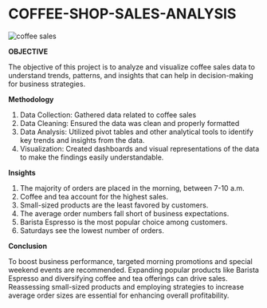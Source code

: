 # COFFEE-SHOP-SALES-ANALYSIS


![coffee sales](https://github.com/meghakiran25/COFFEE-SHOP-SALES-ANALYSIS/assets/171676076/e9da5aae-a8f6-4345-a1ff-13ceae6a535a)

**OBJECTIVE**

The objective of this project is to analyze and visualize coffee sales data to understand trends, patterns, and insights that can help in decision-making for business strategies.

**Methodology**
1. Data Collection: Gathered data related to coffee sales
2. Data Cleaning: Ensured the data was clean and properly formatted 
3. Data Analysis: Utilized pivot tables and other analytical tools to identify key trends and insights from the data.
4. Visualization: Created dashboards and visual representations of the data to make the findings easily understandable.


**Insights**
1. The majority of orders are placed in the morning, between 7-10 a.m.
2. Coffee and tea account for the highest sales.
3. Small-sized products are the least favored by customers.
4. The average order numbers fall short of business expectations.
5. Barista Espresso is the most popular choice among customers.
6. Saturdays see the lowest number of orders.

**Conclusion**


To boost business performance, targeted morning promotions and special weekend events are recommended. Expanding popular products like Barista Espresso and diversifying coffee and tea offerings can drive sales. Reassessing small-sized products and employing strategies to increase average order sizes are essential for enhancing overall profitability.
